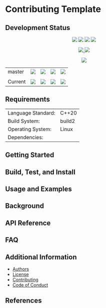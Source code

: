 # Contributing Template

## Development Status

<p align="center">
    <img src="https://img.shields.io/github/languages/top/lyrahgames/pxart.svg?style=for-the-badge">
    <img src="https://img.shields.io/github/languages/code-size/lyrahgames/pxart.svg?style=for-the-badge">
    <img src="https://img.shields.io/github/repo-size/lyrahgames/pxart.svg?style=for-the-badge">
    <a href="COPYING.md">
        <img src="https://img.shields.io/github/license/lyrahgames/pxart.svg?style=for-the-badge&color=blue">
    </a>
</p>

<p align="center">
    <a href="https://lyrahgames.github.io/pxart">
        <img src="https://img.shields.io/website/https/lyrahgames.github.io/pxart.svg?down_message=offline&label=Documentation&style=for-the-badge&up_color=blue&up_message=online">
    </a>
    <a href="CONTRIBUTING.md">
        <img src="https://img.shields.io/badge/Contributing-Click here!-blue?style=for-the-badge">
    </a>
</p>

<p align="center">
    <a href="https://cppget.org/pxart">
        <img src="https://img.shields.io/website/https/cppget.org/pxart.svg?down_message=offline&label=cppget.org&style=for-the-badge&up_color=blue&up_message=online">
    </a>
</p>

<b>
<table align="center">
    <tr>
        <td>
            master
        </td>
        <td>
            <a href="https://github.com/lyrahgames/pxart">
                <img src="https://img.shields.io/github/last-commit/lyrahgames/pxart/master.svg?logo=github&logoColor=white">
            </a>
        </td>    
        <td>
            <a href="https://circleci.com/gh/lyrahgames/pxart/tree/master"><img src="https://circleci.com/gh/lyrahgames/pxart/tree/master.svg?style=svg"></a>
        </td>
        <td>
            <a href="https://codecov.io/gh/lyrahgames/pxart">
              <img src="https://codecov.io/gh/lyrahgames/pxart/branch/master/graph/badge.svg" />
            </a>
        </td>
        <td>
            <a href="https://ci.cppget.org/?builds=pxart&pv=&tc=*&cf=&mn=&tg=&rs=*">
                <img src="https://img.shields.io/badge/b|2 ci.cppget.org-Click here!-blue">
            </a>
        </td>
    </tr>
    <!-- <tr>
        <td>
            develop
        </td>
        <td>
            <a href="https://github.com/lyrahgames/pxart/tree/develop">
                <img src="https://img.shields.io/github/last-commit/lyrahgames/pxart/develop.svg?logo=github&logoColor=white">
            </a>
        </td>    
        <td>
            <a href="https://circleci.com/gh/lyrahgames/pxart/tree/develop"><img src="https://circleci.com/gh/lyrahgames/pxart/tree/develop.svg?style=svg"></a>
        </td>
        <td>
            <a href="https://codecov.io/gh/lyrahgames/pxart">
              <img src="https://codecov.io/gh/lyrahgames/pxart/branch/develop/graph/badge.svg" />
            </a>
        </td>
    </tr> -->
    <tr>
        <td>
        </td>
    </tr>
    <tr>
        <td>
            Current
        </td>
        <td>
            <a href="https://github.com/lyrahgames/pxart">
                <img src="https://img.shields.io/github/commit-activity/y/lyrahgames/pxart.svg?logo=github&logoColor=white">
            </a>
        </td>
        <!-- <td>
            <img src="https://img.shields.io/github/release/lyrahgames/pxart.svg?logo=github&logoColor=white">
        </td>
        <td>
            <img src="https://img.shields.io/github/release-pre/lyrahgames/pxart.svg?label=pre-release&logo=github&logoColor=white">
        </td> -->
        <td>
            <img src="https://img.shields.io/github/tag/lyrahgames/pxart.svg?logo=github&logoColor=white">
        </td>
        <td>
            <img src="https://img.shields.io/github/tag-date/lyrahgames/pxart.svg?label=latest%20tag&logo=github&logoColor=white">
        </td>
        <td>
            <a href="https://queue.cppget.org/pxart">
                <img src="https://img.shields.io/website/https/queue.cppget.org/pxart.svg?down_message=empty&down_color=blue&label=b|2 queue.cppget.org&up_color=orange&up_message=running">
            </a>
        </td>
    </tr>
</table>
</b>


## Requirements
<b>
<table align="center">
    <tr>
        <td>Language Standard:</td>
        <td>C++20</td>
    </tr>
    <tr>
        <td>Build System:</td>
        <td>build2</td>
    </tr>
    <tr>
        <td>Operating System:</td>
        <td>Linux</td>
    </tr>
    <tr>
        <td>Dependencies:</td>
        <td></td>
    </tr>
</table>
</b>

<!-- 
- Language Standard: C++20
- Build System: build2
- Operating System: Linux
- Dependencies:
 -->

## Getting Started
## Build, Test, and Install
## Usage and Examples
## Background
## API Reference
## FAQ

## Additional Information
- [Authors](AUTHORS.md)
- [License](COPYING.md)
- [Contributing](CONTRIBUTING.md)
- [Code of Conduct](CODE_OF_CONDUCT.md)

## References